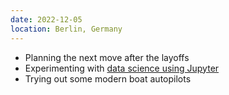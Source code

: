 ```yaml
---
date: 2022-12-05
location: Berlin, Germany
---
```

* Planning the next move after the layoffs
* Experimenting with [data science using Jupyter](https://gist.github.com/bergie/6de660b18fd0994286ab085d68e4fe44)
* Trying out some modern boat autopilots
